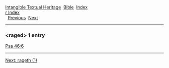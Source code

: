 [Intangible Textual Heritage](../../index)  [Bible](../index) 
[Index](index)   
[r Index](_r_)  
  [Previous](c09095)  [Next](c09097) 

------------------------------------------------------------------------

### &lt;raged&gt; 1 entry

[Psa 46:6](../kjv/psa046.htm#006)  

------------------------------------------------------------------------

[Next: rageth (1)](c09097)
